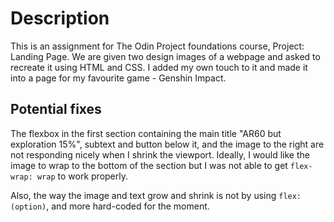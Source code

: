 # Description
This is an assignment for The Odin Project foundations course, Project: Landing Page. We are given two design images of a webpage and asked to recreate it using HTML and CSS. I added my own touch to it and made it into a page for my favourite game - Genshin Impact. 

## Potential fixes
The flexbox in the first section containing the main title "AR60 but exploration 15%", subtext and button below it, and the image to the right are not responding nicely when I shrink the viewport. Ideally, I would like the image to wrap to the bottom of the section but I was not able to get `flex-wrap: wrap` to work properly. 

Also, the way the image and text grow and shrink is not by using `flex: (option)`, and more hard-coded for the moment. 